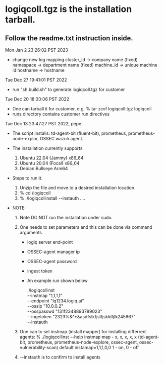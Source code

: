 # logiqcoll.tgz is the installation tarball.  
## Follow the readme.txt instruction inside.

Mon Jan  2 23:26:02 PST 2023
- change new log mapping 
  cluster_id -> company name (fixed)
  namespace  -> department name (fixed)
  machine_id -> unique machine id
  hostname   -> hostname

Tue Dec 27 19:41:01 PST 2022
- run "sh build.sh" to generate logiqcoll.tgz for customer

Tue Dec 20 18:30:06 PST 2022

- One can tarball it for customer, e.g.
  % tar zcvf logiqcoll.tgz logiqcoll
- runs directory contains customer run directives


Tue Dec 13 23:47:27 PST 2022, pepe

- The script installs: td-agent-bit (fluent-bit), prometheus, prometheus-node-explor, OSSEC wazuh agent.

- The installation currently supports 
   1) Ubuntu 22.04 (Jammy) x86_64
   2) Ubuntu 20.04 (Focal) x86_64
   3) Debian Bullseye Arm64

- Steps to run it.
  1) Unzip the file and move to a desired installation location.
  2) % cd <install-location>/logiqcoll
  3) % ./logiqcollinstall --instauth ....

- NOTE: 
  1) Note DO NOT run the installation under sudo.

  2) One needs to set parameters and this can be done via command arguments
     - logiq server end-point
     - OSSEC-agent manager ip
     - OSSEC-agent password 
     - ingest token
     - An example run shown below

       ./logiqcollinst \
        --instmap "1,1,1,1" \
        --endpoint "lq1234.logiq.ai" \
        --ossip "10.0.0.2" \
        --osspasswd "131f2348893789023" \
        --ingetoken "2323%&^*&asdfslkfjslfjskldfjlk245667" \
        --instauth 

  3) One can to set instmap (install mapper) for installing differrent agents:
    % ./logiqcollinst --help
      instmap map - x, x, x, x, x
      (td-agent-bit, prometheus, prometheus-node-explore, ossec-agent, ossec-vulnerability-scan)
      default instamap=1,1,1,0,0
      1 - on, 0 - off

  4) --instauth is to confirm to install agents 
